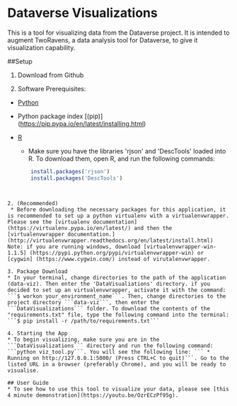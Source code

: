 # Dataverse Visualizations

This is a tool for visualizing data from the Dataverse project. It is intended to augment TwoRavens, a data analysis tool for Dataverse, to give it visualization capability. 

##Setup 
1. Download from Github

1. Software Prerequisites:
  * [Python](https://www.python.org/downloads/)
  * Python package index [(pip)] (https://pip.pypa.io/en/latest/installing.html)
  * [R](https://www.r-project.org/)
     + Make sure you have the libraries 'rjson' and 'DescTools' loaded into R. To download them, open R, and run the following    commands: 
    
    ``` R
        install.packages('rjson')
        install.packages('DescTools')
 ```
 

2. (Recommended)
  * Before downloading the necessary packages for this application, it is recommended to set up a python virtualenv with a virtualenvwrapper. Please see the [virtualenv documentation](https://virtualenv.pypa.io/en/latest/) and then the [virtualenvwrapper documentation.](http://virtualenvwrapper.readthedocs.org/en/latest/install.html) Note: if you are running windows, download [virtualenvwrapper-win-1.1.5] (https://pypi.python.org/pypi/virtualenvwrapper-win) or [cygwin] (https://www.cygwin.com/) instead of virutalenvwrapper.
 
3. Package Download
 * In your terminal, change directories to the path of the application (data-viz). Then enter the 'DataVisualiations' directory. if you decided to set up an virtualenvwrapper, activate it with the command: ```$ workon your_environment_name```. Then, change directories to the project directory ```data-viz```, then enter the ```DataVisualizations``` folder. To download the contents of the "requirements.txt" file, type the following command into the terminal: ```$ pip install -r /path/to/requirements.txt```
 
4. Starting the App
 * To begin visualizing, make sure you are in the ```DataVisualizations``` directory and run the following command: ```python viz_tool.py```. You will see the following line: ``` * Running on http://127.0.0.1:5000/ (Press CTRL+C to quit)```. Go to the listed URL in a browser (preferably Chrome), and you will be ready to visualise. 
 
## User Guide
* To see how to use this tool to visualize your data, please see [this 4 minute demonstration](https://youtu.be/OzrECzPf95g).
 
